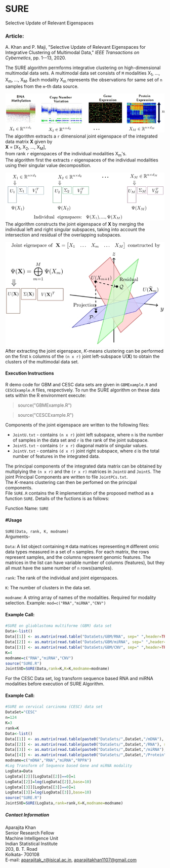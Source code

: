 # SURE
Selective Update of Relevant Eigenspaces

### Article:
A. Khan and P. Maji, "Selective Update of Relevant Eigenspaces for Integrative Clustering of Multimodal Data," *IEEE Transactions on Cybernetics*, pp. 1--13, 2020. 

The SURE algorithm permforms integrative clustering on high-dimensional multimodal data sets. A multimodal data set consists of ``M`` modalities X<sub>1</sub>, ..., X<sub>m</sub>, ..., X<sub>M</sub>. Each modality X<sub>m</sub> represents the observations for same set of ``n`` samples from the ``m``-th data source.

![Multimodal Data](/Images/Multimodal-Data.jpg)
The algorithm extracts a ``r`` dimensional joint eigenspace of the integrated data matrix **X** given by   
**X** = [X<sub>1</sub>, X<sub>2</sub>, ..., X<sub>M</sub>],   
from rank ``r`` eigenspaces of the individual modalities X<sub>m</sub>'s.   
The algorithm first the extracts ``r`` eigenspaces of the individual modalities using their singular value decomposition.

![Individual Eigenspaces](/Images/Individual-Eigenspaces.jpg)  
The algorithm constructs the joint eigenspace of **X** by merging the individual left and right singular subspaces, taking into account the intersection and residual of the overlapping subspaces.

![Joint Eigenspace](/Images/Joint-Eigenspace.jpg)   
After extracting the joint eigenspace, *K*-means clustering can be performed on the first ``k`` columns of the ``(n x r)`` joint left-subspace U(**X**) to obtain the clusters of the multimodal data set. 

#### Execution Instructions 
R demo code for GBM and CESC data sets are given in `GBMExample.R` and `CESCExample.R` files, respectively. To run the SURE algorithm on these data sets within the R environment execute:
>source("GBMExample.R")   

>source("CESCExample.R")   

Components of the joint eigenspace are written to the following files:
- ``JointU.txt`` - contains ``(n x r)`` joint left subspace, where ``n`` is the number of samples in the data set and ``r`` is  the rank of the joint subspace.
- ``JointS.txt`` - contains ``(r x r)`` diagonal matrix of singular values.
- ``JointV.txt`` - contains ``(d x r)`` joint right subspace, where ``d`` is the total number of features in the integrated data.    

The principal components of the integrated data matrix can be obtained by multiplying the ``(n x r)`` and the ``(r x r)`` matrices in ``JointU`` and ``JointS``. The joint Principal Components are written to file ``JointPCs.txt``.   
The *K*-means clustering can then be perfomed on the principal components.   
File ``SURE.R`` contains the R implementation of the proposed method as a function ``SURE``. Details of the fuctions is as follows:

Function Name: ``SURE``   
#### #Usage
``SURE(Data, rank, K, modname)``    
Arguments-

``Data``:  A list object containing ``M`` data matrices representing ``M`` different omic data types measured in a set of ``n`` samples. For each matrix, the rows represent samples, and the columns represent genomic features. The matrices in the list can have variable number of columns (features), but they all must have the same number of ``n`` rows(samples).

``rank``: The rank of the individual and joint eigenspaces.

``K``: The number of clusters in the data set.

``modname``: A string array of names of the modalities. Required for modality selection. Example: ``mod=c("RNA","miRNA","CNV")``

#### Example Call:   
```r
#SURE on glioblastoma multiforme (GBM) data set
Data<-list()
Data[[1]] <- as.matrix(read.table("DataSets/GBM/RNA", sep=" ",header=TRUE,row.names=1))
Data[[2]] <- as.matrix(read.table("DataSets/GBM/miRNA", sep=" ",header=TRUE,row.names=1))
Data[[3]] <- as.matrix(read.table("DataSets/GBM/CNV", sep=" ",header=TRUE,row.names=1))
K=4
modname=c("RNA","miRNA","CNV")
source("SURE.R")
JointSVD=SURE(Data,rank=K,K=K,modname=modname)
```

For the CESC Data set, log transform sequence based RNA and miRNA modalities before execution of SURE Algorithm.   
#### Example Call:   
```r
#SURE on cervical carcinoma (CESC) data set
DataSet="CESC"
n=124
K=3
rank=K
Data<-list()
Data[[1]] <- as.matrix(read.table(paste0("DataSets/",DataSet,"/mDNA"), sep=" ",header=TRUE,row.names=1))
Data[[2]] <- as.matrix(read.table(paste0("DataSets/",DataSet,"/RNA"), sep=" ",header=TRUE,row.names=1))
Data[[3]] <- as.matrix(read.table(paste0("DataSets/",DataSet,"/miRNA"), sep=" ",header=TRUE,row.names=1))
Data[[4]] <- as.matrix(read.table(paste0("DataSets/",DataSet,"/Protein"), sep=" ",header=TRUE,row.names=1))
modname=c("mDNA","RNA","miRNA","RPPA")
#Log Transform of Sequence based Gene and miRNA modality
LogData=Data
LogData[[2]][LogData[[2]]==0]=1
LogData[[2]]=log(LogData[[2]],base=10)
LogData[[3]][LogData[[3]]==0]=1
LogData[[3]]=log(LogData[[3]],base=10)
source("SURE.R")
JointSVD=SURE(LogData,rank=rank,K=K,modname=modname)
```

##### Contact Information

Aparajita Khan   
Senior Research Fellow   
Machine Intelligence Unit    
Indian Statistical Institute    
203, B. T. Road    
Kolkata- 700108    
E-mail: aparajitak_r@isical.ac.in,  aparajitakhan1107@gmail.com
